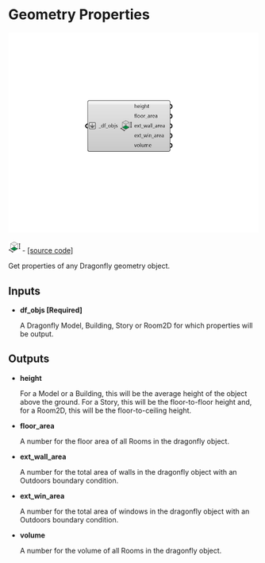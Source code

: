 # Geometry Properties

![](../../.gitbook/assets/Geometry_Properties.png)

![](../../.gitbook/assets/Geometry_Properties%20%281%29.png) - [\[source code\]](https://github.com/ladybug-tools/dragonfly-grasshopper/blob/master/dragonfly_grasshopper/src//DF%20Geometry%20Properties.py)

Get properties of any Dragonfly geometry object.

## Inputs

* **df\_objs \[Required\]**

  A Dragonfly Model, Building, Story or Room2D for which properties will be output. 

## Outputs

* **height**

  For a Model or a Building, this will be the average height of the object above the ground. For a Story, this will be the floor-to-floor height and, for a Room2D, this will be the floor-to-ceiling height. 

* **floor\_area**

  A number for the floor area  of all Rooms in the dragonfly object. 

* **ext\_wall\_area**

  A number for the total area of walls in the dragonfly object with an Outdoors boundary condition. 

* **ext\_win\_area**

  A number for the total area of windows in the dragonfly object with an Outdoors boundary condition. 

* **volume**

  A number for the volume of all Rooms in the dragonfly object. 

